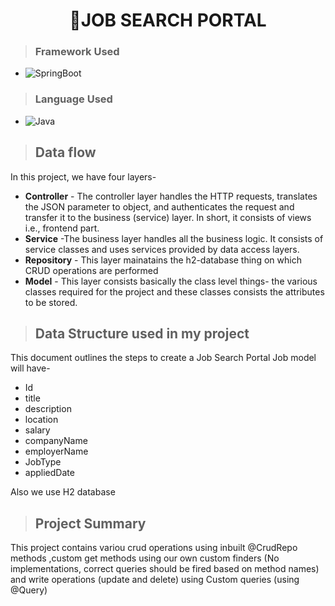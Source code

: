 <h1 align="center"> 👤JOB SEARCH PORTAL</h1>

>### Framework Used 
 * ![SpringBoot](https://img.shields.io/badge/SpringBoot-White?style=flat&logoColor=Blue)

>### Language Used
* ![Java](https://img.shields.io/badge/Java-White?style=flat&logoColor=Blue)
>## Data flow
In this project, we have four layers-
* **Controller** - The controller layer handles the HTTP requests, translates the JSON parameter to object, and authenticates the request and transfer it to the business (service) layer. In short, it consists of views i.e., frontend part.
* **Service** -The business layer handles all the business logic. It consists of service classes and uses services provided by data access layers.
* **Repository** - This layer mainatains the h2-database thing on which CRUD operations are performed
* **Model** - This layer consists basically the class level things- the various classes required for the project and these classes consists the attributes to be stored.

>## Data Structure used in my project
This document outlines the steps to create a Job Search Portal 
Job model will have-
* Id
* title
* description
* location
* salary
* companyName
* employerName
* JobType
* appliedDate

Also we use H2 database

>## Project Summary
This project contains variou crud operations using inbuilt @CrudRepo methods ,custom get methods using our own custom finders (No implementations, correct queries should be fired based on method names) and write operations (update and delete) using Custom queries (using @Query) 
